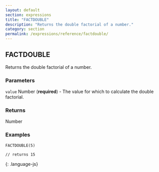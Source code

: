 ```yaml
---
layout: default
section: expressions
title: "FACTDOUBLE"
description: "Returns the double factorial of a number."
category: section
permalink: /expressions/reference/factdouble/
---
```


## FACTDOUBLE

Returns the double factorial of a number.

### Parameters

`value` Number (__required__) - The value for which to calculate the double factorial.

### Returns

Number

### Examples

~~~
FACTDOUBLE(5)

// returns 15
~~~
{: .language-js}